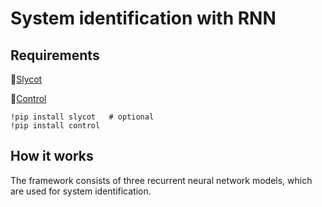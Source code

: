 # System identification with RNN

## Requirements
  📍[Slycot](https://pypi.org/project/slycot/)
  
  📍[Control](https://pypi.org/project/control/)
  
    !pip install slycot   # optional
    !pip install control
    
## How it works
  The framework consists of three recurrent neural network models, which are used for system identification. 
